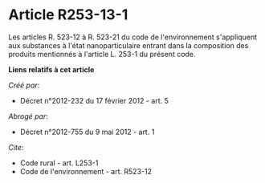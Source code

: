 # Article R253-13-1

Les articles R. 523-12 à R. 523-21 du code de l'environnement s'appliquent aux substances à l'état nanoparticulaire entrant
dans la composition des produits mentionnés à l'article L. 253-1 du présent code.

**Liens relatifs à cet article**

_Créé par_:

  - Décret n°2012-232 du 17 février 2012 - art. 5

_Abrogé par_:

  - Décret n°2012-755 du 9 mai 2012 - art. 1

_Cite_:

  - Code rural - art. L253-1
  - Code de l'environnement - art. R523-12
